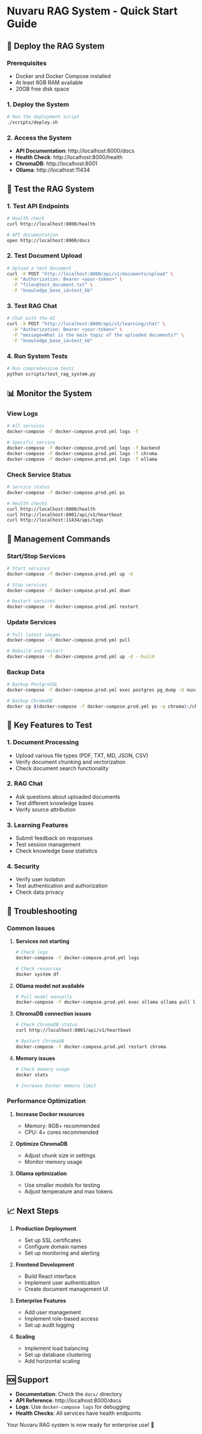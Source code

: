 # Nuvaru RAG System - Quick Start Guide

## 🚀 Deploy the RAG System

### Prerequisites
- Docker and Docker Compose installed
- At least 8GB RAM available
- 20GB free disk space

### 1. Deploy the System
```bash
# Run the deployment script
./scripts/deploy.sh
```

### 2. Access the System
- **API Documentation**: http://localhost:8000/docs
- **Health Check**: http://localhost:8000/health
- **ChromaDB**: http://localhost:8001
- **Ollama**: http://localhost:11434

## 🧪 Test the RAG System

### 1. Test API Endpoints
```bash
# Health check
curl http://localhost:8000/health

# API documentation
open http://localhost:8000/docs
```

### 2. Test Document Upload
```bash
# Upload a test document
curl -X POST "http://localhost:8000/api/v1/documents/upload" \
  -H "Authorization: Bearer <your-token>" \
  -F "file=@test_document.txt" \
  -F "knowledge_base_id=test_kb"
```

### 3. Test RAG Chat
```bash
# Chat with the AI
curl -X POST "http://localhost:8000/api/v1/learning/chat" \
  -H "Authorization: Bearer <your-token>" \
  -F "message=What is the main topic of the uploaded documents?" \
  -F "knowledge_base_id=test_kb"
```

### 4. Run System Tests
```bash
# Run comprehensive tests
python scripts/test_rag_system.py
```

## 📊 Monitor the System

### View Logs
```bash
# All services
docker-compose -f docker-compose.prod.yml logs -f

# Specific service
docker-compose -f docker-compose.prod.yml logs -f backend
docker-compose -f docker-compose.prod.yml logs -f chroma
docker-compose -f docker-compose.prod.yml logs -f ollama
```

### Check Service Status
```bash
# Service status
docker-compose -f docker-compose.prod.yml ps

# Health checks
curl http://localhost:8000/health
curl http://localhost:8001/api/v1/heartbeat
curl http://localhost:11434/api/tags
```

## 🔧 Management Commands

### Start/Stop Services
```bash
# Start services
docker-compose -f docker-compose.prod.yml up -d

# Stop services
docker-compose -f docker-compose.prod.yml down

# Restart services
docker-compose -f docker-compose.prod.yml restart
```

### Update Services
```bash
# Pull latest images
docker-compose -f docker-compose.prod.yml pull

# Rebuild and restart
docker-compose -f docker-compose.prod.yml up -d --build
```

### Backup Data
```bash
# Backup PostgreSQL
docker-compose -f docker-compose.prod.yml exec postgres pg_dump -U nuvaru nuvaru_db > backup.sql

# Backup ChromaDB
docker cp $(docker-compose -f docker-compose.prod.yml ps -q chroma):/chroma/chroma ./chroma_backup
```

## 🎯 Key Features to Test

### 1. Document Processing
- Upload various file types (PDF, TXT, MD, JSON, CSV)
- Verify document chunking and vectorization
- Check document search functionality

### 2. RAG Chat
- Ask questions about uploaded documents
- Test different knowledge bases
- Verify source attribution

### 3. Learning Features
- Submit feedback on responses
- Test session management
- Check knowledge base statistics

### 4. Security
- Verify user isolation
- Test authentication and authorization
- Check data privacy

## 🚨 Troubleshooting

### Common Issues

1. **Services not starting**
   ```bash
   # Check logs
   docker-compose -f docker-compose.prod.yml logs
   
   # Check resources
   docker system df
   ```

2. **Ollama model not available**
   ```bash
   # Pull model manually
   docker-compose -f docker-compose.prod.yml exec ollama ollama pull llama2:7b
   ```

3. **ChromaDB connection issues**
   ```bash
   # Check ChromaDB status
   curl http://localhost:8001/api/v1/heartbeat
   
   # Restart ChromaDB
   docker-compose -f docker-compose.prod.yml restart chroma
   ```

4. **Memory issues**
   ```bash
   # Check memory usage
   docker stats
   
   # Increase Docker memory limit
   ```

### Performance Optimization

1. **Increase Docker resources**
   - Memory: 8GB+ recommended
   - CPU: 4+ cores recommended

2. **Optimize ChromaDB**
   - Adjust chunk size in settings
   - Monitor memory usage

3. **Ollama optimization**
   - Use smaller models for testing
   - Adjust temperature and max tokens

## 📈 Next Steps

1. **Production Deployment**
   - Set up SSL certificates
   - Configure domain names
   - Set up monitoring and alerting

2. **Frontend Development**
   - Build React interface
   - Implement user authentication
   - Create document management UI

3. **Enterprise Features**
   - Add user management
   - Implement role-based access
   - Set up audit logging

4. **Scaling**
   - Implement load balancing
   - Set up database clustering
   - Add horizontal scaling

## 🆘 Support

- **Documentation**: Check the `docs/` directory
- **API Reference**: http://localhost:8000/docs
- **Logs**: Use `docker-compose logs` for debugging
- **Health Checks**: All services have health endpoints

Your Nuvaru RAG system is now ready for enterprise use! 🎉




